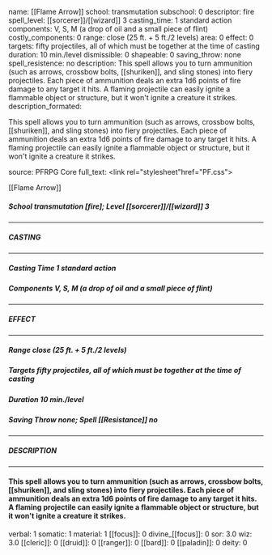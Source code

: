 name: [[Flame Arrow]]
school: transmutation
subschool: 0
descriptor: fire
spell_level: [[sorcerer]]/[[wizard]] 3
casting_time: 1 standard action
components: V, S, M (a drop of oil and a small piece of flint)
costly_components: 0
range: close (25 ft. + 5 ft./2 levels)
area: 0
effect: 0
targets: fifty projectiles, all of which must be together at the time of casting
duration: 10 min./level
dismissible: 0
shapeable: 0
saving_throw: none
spell_resistence: no
description: This spell allows you to turn ammunition (such as arrows, crossbow bolts, [[shuriken]], and sling stones) into fiery projectiles. Each piece of ammunition deals an extra 1d6 points of fire damage to any target it hits. A flaming projectile can easily ignite a flammable object or structure, but it won't ignite a creature it strikes.
description_formated: <p>This spell allows you to turn ammunition (such as arrows, crossbow bolts, [[shuriken]], and sling stones) into fiery projectiles. Each piece of ammunition deals an extra 1d6 points of fire damage to any target it hits. A flaming projectile can easily ignite a flammable object or structure, but it won't ignite a creature it strikes.</p>
source: PFRPG Core
full_text: <link rel="stylesheet"href="PF.css"><div class="heading"><p class="alignleft">[[Flame Arrow]]</p><div style="clear: both;"></div></div><div><h5><b>School </b>transmutation [fire]; <b>Level </b>[[sorcerer]]/[[wizard]] 3</h5></div><hr/><div><h5><b>CASTING</b></h5></div><hr/><div><h5><b>Casting Time </b>1 standard action</h5><h5><b>Components </b>V, S, M (a drop of oil and a small piece of flint)</h5></div><hr/><div><h5><b>EFFECT</b></h5></div><hr/><div><h5><b>Range </b>close (25 ft. + 5 ft./2 levels)</h5><h5><b>Targets </b>fifty projectiles, all of which must be together at the time of casting</h5><h5><b>Duration </b>10 min./level</h5><h5><b>Saving Throw </b>none; <b>Spell [[Resistance]] </b>no</h5></div><hr/><div><h5><b>DESCRIPTION</b></h5></div><hr/><div><h4><p>This spell allows you to turn ammunition (such as arrows, crossbow bolts, [[shuriken]], and sling stones) into fiery projectiles. Each piece of ammunition deals an extra 1d6 points of fire damage to any target it hits. A flaming projectile can easily ignite a flammable object or structure, but it won't ignite a creature it strikes.</p></h4></div>
verbal: 1
somatic: 1
material: 1
[[focus]]: 0
divine_[[focus]]: 0
sor: 3.0
wiz: 3.0
[[cleric]]: 0
[[druid]]: 0
[[ranger]]: 0
[[bard]]: 0
[[paladin]]: 0
deity: 0
